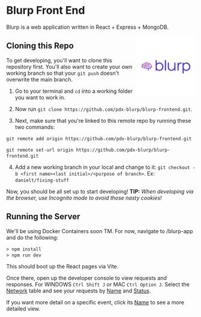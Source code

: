 # Blurp Front End

Blurp is a web application written in React + Express + MongoDB.

<img align="right" width="159px" src="https://raw.githubusercontent.com/dan-trang/MyFiles/main/blurp_noslogan-removebg-preview.png">

## Cloning this Repo

To get developing, you'll want to clone this repository first. You'll also want to create your own working branch so that your `git push` doesn't overwrite the main branch.

1. Go to your terminal and `cd` into a working folder you want to work in.

2. Now run `git clone https://github.com/pdx-blurp/blurp-frontend.git`.

3. Next, make sure that you're linked to this remote repo by running these two commands:

```
git remote add origin https://github.com/pdx-blurp/blurp-frontend.git
```

```
git remote set-url origin https://github.com/pdx-blurp/blurp-frontend.git
```

4. Add a new working branch in your local and change to it: `git checkout -b <first name><last initial>/<purpose of branch>`. Ex: `danielt/fixing-stuff`

Now, you should be all set up to start developing!
**TIP:** _When developing via the browser, use Incognito mode to avoid those nasty cookies!_

## Running the Server

We'll be using Docker Containers soon TM. For now, navigate to /blurp-app and do the following:

```
> npm install
> npm run dev
```

This should boot up the React pages via Vite.

Once there, open up the developer console to view requests and responses. For WINDOWS `Ctrl Shift J` or MAC `Ctrl Option J`. Select the <u>Network</u> table and see your requests by <u>Name</u> and <u>Status</u>.

If you want more detail on a specific event, click its <u>Name</u> to see a more detailed view.
